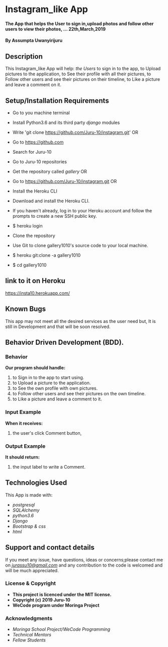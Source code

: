 # Instagram_like App

#### The App that helps the User to sign in,upload photos and follow other users to view their photos, ...  22th,March,2019

#### By **Assumpta Uwanyirijuru**

## Description
This Instagram_like App will help:
*the Users* to sign in to the app, to Upload pictures to the application, to See their profile with all their pictures, to Follow other users and see their pictures on their timeline, to Like a picture and leave a comment on it.

## Setup/Installation Requirements

* Go to you machine terminal
* Install Python3.6 and its third party *django* modules
* Write 'git clone https://github.com/Juru-10/instagram.git'
OR
* Go to https://github.com
* Search for Juru-10
* Go to Juru-10 repositories
* Get the repository called *gallery*
OR
* Go to https://github.com/Juru-10/instagram.git
OR
* Install the Heroku CLI
* Download and install the Heroku CLI.

* If you haven't already, log in to your Heroku account and follow the prompts to create a new SSH public key.

* $ heroku login
* Clone the repository
* Use Git to clone gallery1010's source code to your local machine.

* $ heroku git:clone -a gallery1010
* $ cd gallery1010

## link to it on Heroku

https://insta10.herokuapp.com/

## Known Bugs

This app may not meet all the desired services as the user need but,
It is still in Development and that will be soon resolved.

## Behavior Driven Development (BDD).

### Behavior

**Our program should handle:**
1. to Sign in to the app to start using.
2. to Upload a picture to the application.
3. to See the own profile with own pictures.
4. to Follow other users and see their pictures on the own timeline.
5. to Like a picture and leave a comment to it.

### Input Example

**When it receives:**
1. the user's click Comment button,

### Output Example

**It should return:**
1. the input label to write a Comment.

## Technologies Used

This App is made with:
* *postgresql*
* *SQLAlchemy*
* *python3.6*
* *Django*
* *Bootstrap & css*
* *html*

## Support and contact details

If you meet any issue, have questions, ideas or concerns;please contact me on
*jurassu10@gmail.com* and any contribution to the code is welcomed and will be much appreciated.

### License & Copyright

* **This project is licenced under the MIT license.**
* **Copyright (c) 2019 Juru-10**
* **WeCode program under Moringa Project**

### Acknowledgments

* *Moringa School Project/WeCode Programming*
* *Technical Mentors*
* *Fellow Students*
